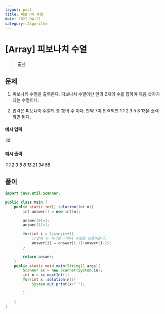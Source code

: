 ```yaml
---
layout: post
title: 피보나치 수열
date: 2022-04-21
category: Algorithm
---
```


# [Array] 피보나치 수열

> [출처](https://www.inflearn.com/course/%EC%9E%90%EB%B0%94-%EC%95%8C%EA%B3%A0%EB%A6%AC%EC%A6%98-%EB%AC%B8%EC%A0%9C%ED%92%80%EC%9D%B4-%EC%BD%94%ED%85%8C%EB%8C%80%EB%B9%84/)

## 문제

1. 피보나키 수열을 출력한다. 피보나치 수열이란 앞의 2개의 수를 합하여 다음 숫자가 되는 수열이다.

2. 입력은 피보나치 수열의 총 항의 수 이다. 만약 7이 입력되면 1 1 2 3 5 8 13을 출력하면 된다.
   <br>

#### 예시 입력

<h5 style = "margin-top:3px; margin-left:2px;font-weight:550">
10
</h5>

#### 예시 출력

<h5 style = "margin-top:3px; margin-left:2px; font-weight:550">
1 1 2 3 5 8 13 21 34 55</h5>

## 풀이

```java
import java.util.Scanner;

public class Main {
    public static int[] solution(int n){
        int answer[] = new int[n];

        answer[0]=1;
        answer[1]=1;

        for(int i = 2;i<n;i++){
            //앞에 두 자리를 더하여 수열을 만들어준다.
            answer[i] = answer[i-1]+answer[i-2];
        }

        return answer;
    }
    public static void main(String[] args){
        Scanner sc = new Scanner(System.in);
        int n = sc.nextInt();
        for(int x :solution(n)){
            System.out.print(x+" ");

        }

    }
}
```

